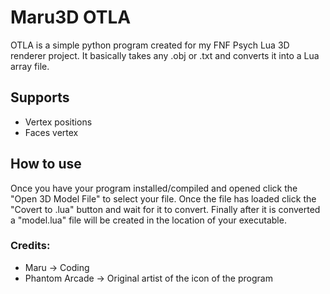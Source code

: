 # Maru3D OTLA
OTLA is a simple python program created for my FNF Psych Lua 3D renderer project.
It basically takes any .obj or .txt and converts it into a Lua array file.

## Supports
* Vertex positions
* Faces vertex

## How to use
Once you have your program installed/compiled and opened click the "Open 3D Model File"
to select your file.
Once the file has loaded click the "Covert to .lua" button and wait for it to convert.
Finally after it is converted a "model.lua" file will be created in the location of your executable.

### Credits:
* Maru -> Coding
* Phantom Arcade -> Original artist of the icon of the program